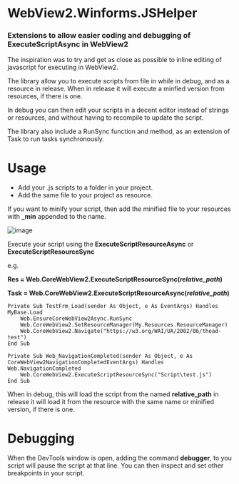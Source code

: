 # WebView2.Winforms.JSHelper
### Extensions to allow easier coding and debugging of ExecuteScriptAsync in WebView2

The inspiration was to try and get as close as possible to inline editing of javascript for executing in WebView2.

The library allow you to execute scripts from file in while in debug, and as a resource in release.
When in release it will execute a minfied version from resources, if there is one.

In debug you can then edit your scripts in a decent editor instead of strings or resources, and without having to recompile to update the script.

The library also include a RunSync function and method, as an extension of Task to run tasks synchronously.

# Usage

* Add your .js scripts to a folder in your project.
* Add the same file to your project as resource.

If you want to minify your script, then add the minified file to your resources with __\_min__ appended to the name.

![image](https://user-images.githubusercontent.com/30246320/117533128-ef77af00-afe2-11eb-9b6e-9206b894d668.png)

Execute your script using the __ExecuteScriptResourceAsync__ or __ExecuteScriptResourceSync__

e.g.

__Res = Web.CoreWebView2.ExecuteScriptResourceSync(_relative\_path_)__

__Task = Web.CoreWebView2.ExecuteScriptResourceAsync(_relative\_path_)__

```
Private Sub TestFrm_Load(sender As Object, e As EventArgs) Handles MyBase.Load
	Web.EnsureCoreWebView2Async.RunSync
	Web.CoreWebView2.SetResourceManager(My.Resources.ResourceManager)
	Web.CoreWebView2.Navigate("https://w3.org/WAI/UA/2002/06/thead-test")
End Sub

Private Sub Web_NavigationCompleted(sender As Object, e As CoreWebView2NavigationCompletedEventArgs) Handles Web.NavigationCompleted
	Web.CoreWebView2.ExecuteScriptResourceSync("Script\test.js")
End Sub
```
When in debug, this will load the script from the named __relative_path__ in release it will load it from the resource with the same name or minified version, if there is one.

# Debugging
When the DevTools window is open, adding the command __debugger__, to you script will pause the script at that line. You can then inspect and set other breakpoints in your script.
